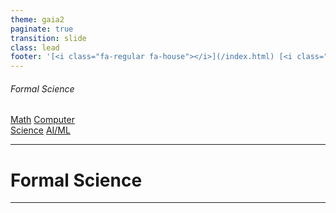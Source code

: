 ```yaml
---
theme: gaia2
paginate: true
transition: slide
class: lead
footer: '[<i class="fa-regular fa-house"></i>](/index.html) [<i class="fa-regular fa-circle-up"></i>](../index.html)'
---
```


###### Formal Science

<div class="dashboard-tiles">
  <a class="tile-link" href="math/index.html" style="--tile-bg-img:url('/assets/2025-09-30-11-22-34.png');">Math</a>
  <a class="tile-link" href="cs/index.html" style="--tile-bg-img:url('/assets/2025-09-30-14-40-00.png');">Computer<br>Science</a>
  <a class="tile-link" href="aiml/index.html" style="--tile-bg-img:url('/assets/2025-09-30-14-32-40.png');">AI/ML</a>
</div>

---

<!-- _class: lead invert -->

# Formal Science

---

